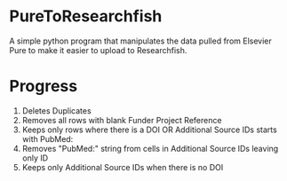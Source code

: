 # PureToResearchfish
A simple python program that manipulates the data pulled from Elsevier Pure to make it easier to upload to Researchfish.

# Progress
1. Deletes Duplicates
2. Removes all rows with blank Funder Project Reference
3. Keeps only rows where there is a DOI OR Additional Source IDs starts with PubMed:
4. Removes "PubMed:" string from cells in Additional Source IDs leaving only ID
5. Keeps only Additional Source IDs when there is no DOI
